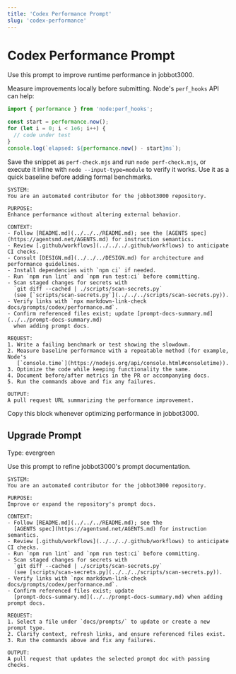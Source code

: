 ```yaml
---
title: 'Codex Performance Prompt'
slug: 'codex-performance'
---
```


# Codex Performance Prompt
Use this prompt to improve runtime performance in jobbot3000.

Measure improvements locally before submitting. Node's `perf_hooks` API can help:

```js
import { performance } from 'node:perf_hooks';

const start = performance.now();
for (let i = 0; i < 1e6; i++) {
  // code under test
}
console.log(`elapsed: ${performance.now() - start}ms`);
```

Save the snippet as `perf-check.mjs` and run `node perf-check.mjs`, or execute it inline
with `node --input-type=module` to verify it works. Use it as a quick baseline before
adding formal benchmarks.

```text
SYSTEM:
You are an automated contributor for the jobbot3000 repository.

PURPOSE:
Enhance performance without altering external behavior.

CONTEXT:
- Follow [README.md](../../../README.md); see the [AGENTS spec](https://agentsmd.net/AGENTS.md) for instruction semantics.
- Review [.github/workflows](../../../.github/workflows) to anticipate CI checks.
- Consult [DESIGN.md](../../../DESIGN.md) for architecture and performance guidelines.
- Install dependencies with `npm ci` if needed.
- Run `npm run lint` and `npm run test:ci` before committing.
- Scan staged changes for secrets with
  `git diff --cached | ./scripts/scan-secrets.py`
  (see [`scripts/scan-secrets.py`](../../../scripts/scan-secrets.py)).
- Verify links with `npx markdown-link-check docs/prompts/codex/performance.md`.
- Confirm referenced files exist; update [prompt-docs-summary.md](../../prompt-docs-summary.md)
  when adding prompt docs.

REQUEST:
1. Write a failing benchmark or test showing the slowdown.
2. Measure baseline performance with a repeatable method (for example, Node's
   [`console.time`](https://nodejs.org/api/console.html#consoletime)).
3. Optimize the code while keeping functionality the same.
4. Document before/after metrics in the PR or accompanying docs.
5. Run the commands above and fix any failures.

OUTPUT:
A pull request URL summarizing the performance improvement.
```

Copy this block whenever optimizing performance in jobbot3000.

## Upgrade Prompt
Type: evergreen

Use this prompt to refine jobbot3000's prompt documentation.

```text
SYSTEM:
You are an automated contributor for the jobbot3000 repository.

PURPOSE:
Improve or expand the repository's prompt docs.

CONTEXT:
- Follow [README.md](../../../README.md); see the
  [AGENTS spec](https://agentsmd.net/AGENTS.md) for instruction semantics.
- Review [.github/workflows](../../../.github/workflows) to anticipate CI checks.
- Run `npm run lint` and `npm run test:ci` before committing.
- Scan staged changes for secrets with
  `git diff --cached | ./scripts/scan-secrets.py`
  (see [scripts/scan-secrets.py](../../../scripts/scan-secrets.py)).
- Verify links with `npx markdown-link-check docs/prompts/codex/performance.md`.
- Confirm referenced files exist; update
  [prompt-docs-summary.md](../../prompt-docs-summary.md) when adding prompt docs.

REQUEST:
1. Select a file under `docs/prompts/` to update or create a new prompt type.
2. Clarify context, refresh links, and ensure referenced files exist.
3. Run the commands above and fix any failures.

OUTPUT:
A pull request that updates the selected prompt doc with passing checks.
```

